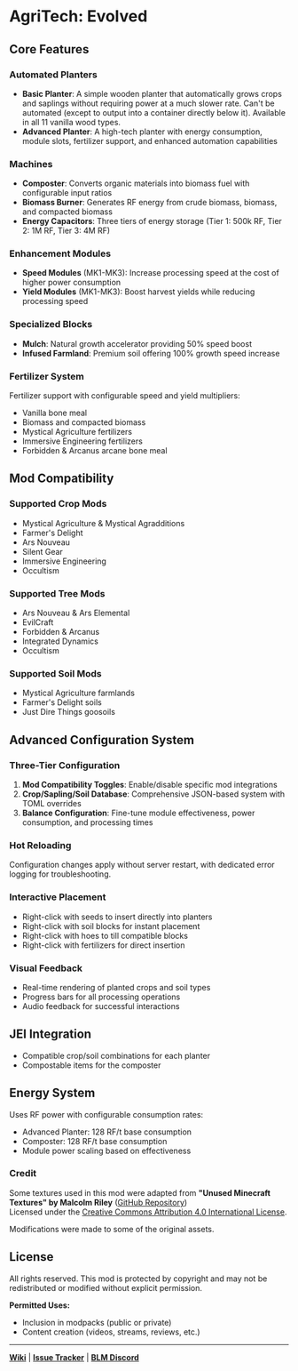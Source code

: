 
# AgriTech: Evolved

## Core Features

### **Automated Planters**

-   **Basic Planter**: A simple wooden planter that automatically grows crops and saplings without requiring power at a much slower rate. Can't be automated (except to output into a container directly below it). Available in all 11 vanilla wood types.
-   **Advanced Planter**: A high-tech planter with energy consumption, module slots, fertilizer support, and enhanced automation capabilities

### **Machines**

-   **Composter**: Converts organic materials into biomass fuel with configurable input ratios
-   **Biomass Burner**: Generates RF energy from crude biomass, biomass, and compacted biomass
-   **Energy Capacitors**: Three tiers of energy storage (Tier 1: 500k RF, Tier 2: 1M RF, Tier 3: 4M RF)

### **Enhancement Modules**

-   **Speed Modules** (MK1-MK3): Increase processing speed at the cost of higher power consumption
-   **Yield Modules** (MK1-MK3): Boost harvest yields while reducing processing speed

### **Specialized Blocks**

-   **Mulch**: Natural growth accelerator providing 50% speed boost
-   **Infused Farmland**: Premium soil offering 100% growth speed increase

### **Fertilizer System**

Fertilizer support with configurable speed and yield multipliers:

-   Vanilla bone meal
-   Biomass and compacted biomass
-   Mystical Agriculture fertilizers
-   Immersive Engineering fertilizers
-   Forbidden & Arcanus arcane bone meal

## Mod Compatibility

### **Supported Crop Mods**

-   Mystical Agriculture & Mystical Agradditions
-   Farmer's Delight
-   Ars Nouveau
-   Silent Gear
-   Immersive Engineering
-   Occultism

### **Supported Tree Mods**

-   Ars Nouveau & Ars Elemental
-   EvilCraft
-   Forbidden & Arcanus
-   Integrated Dynamics
-   Occultism

### **Supported Soil Mods**

-   Mystical Agriculture farmlands
-   Farmer's Delight soils
-   Just Dire Things goosoils

## Advanced Configuration System

### **Three-Tier Configuration**

1.  **Mod Compatibility Toggles**: Enable/disable specific mod integrations
2.  **Crop/Sapling/Soil Database**: Comprehensive JSON-based system with TOML overrides
3.  **Balance Configuration**: Fine-tune module effectiveness, power consumption, and processing times

### **Hot Reloading**

Configuration changes apply without server restart, with dedicated error logging for troubleshooting.

### **Interactive Placement**

-   Right-click with seeds to insert directly into planters
-   Right-click with soil blocks for instant placement
-   Right-click with hoes to till compatible blocks
-   Right-click with fertilizers for direct insertion

### **Visual Feedback**

-   Real-time rendering of planted crops and soil types
-   Progress bars for all processing operations
-   Audio feedback for successful interactions

## JEI Integration

-   Compatible crop/soil combinations for each planter
-   Compostable items for the composter

## Energy System

Uses RF power with configurable consumption rates:

-   Advanced Planter: 128 RF/t base consumption
-   Composter: 128 RF/t base consumption
-   Module power scaling based on effectiveness

### Credit
Some textures used in this mod were adapted from  **"Unused Minecraft Textures" by Malcolm Riley**  ([GitHub Repository](https://github.com/malcolmriley/unused-textures))  
Licensed under the [Creative Commons Attribution 4.0 International License](https://creativecommons.org/licenses/by/4.0/).

Modifications were made to some of the original assets.

## License

All rights reserved. This mod is protected by copyright and may not be redistributed or modified without explicit permission.

**Permitted Uses:**

-   Inclusion in modpacks (public or private)
-   Content creation (videos, streams, reviews, etc.)

----------

[**Wiki**](https://github.com/blocklogicmodding/AgritechEvolved/wiki) | [**Issue Tracker**](https://github.com/blocklogicmodding/AgritechEvolved/issues) | [**BLM Discord**](https://discord.gg/YtdA3AMqsXe)